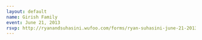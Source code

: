 ```yaml
---
layout: default
name: Girish Family
event: June 21, 2013
rsvp: http://ryanandsuhasini.wufoo.com/forms/ryan-suhasini-june-21-2013/
---
```

